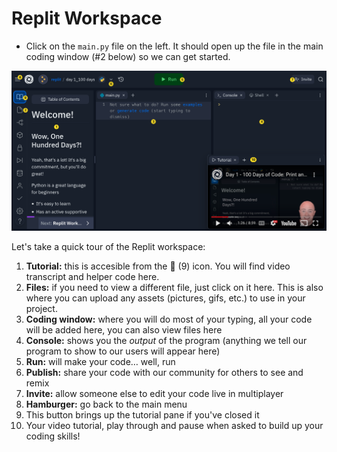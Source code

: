 # Replit Workspace
- Click on the `main.py` file on the left. It should open up the file in the main coding window (#2 below) so we can get started.



![](resources/02-replit.png)

Let's take a quick tour of the Replit workspace:
  
1. **Tutorial:** this is accesible from the 📖 (9)  icon. You will find video transcript and helper code here.
2. **Files:** if you need to view a different file, just click on it here. This is also where you can upload any assets (pictures, gifs, etc.) to use in your project.
3. **Coding window:** where you will do most of your typing, all your code will be added here, you can also view files here
4. **Console:** shows you the *output* of the program (anything we tell our program to show to our users will appear here)
5. **Run:** will make your code… well, run
6. **Publish:** share your code with our community for others to see and remix
7. **Invite:** allow someone else to edit your code live in multiplayer 
8. **Hamburger:** go back to the main menu
9. This button brings up the tutorial pane if you've closed it
10. Your video tutorial, play through and pause when asked to build up your coding skills!
